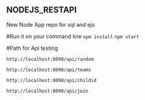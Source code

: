 ## NODEJS_RESTAPI
New Node App repo for sql and ejs

#Run it on your command line
`npm install`
`npm start`


#Path for Api testing

`http://localhost:8090/api/random`

`http://localhost:8090/api/teams`

`http://localhost:8090/api/childid`

`http://localhost:8090/api/join`



